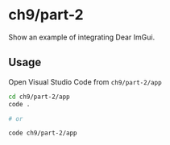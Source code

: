 # ch9/part-2

Show an example of integrating Dear ImGui.

## Usage

Open Visual Studio Code from `ch9/part-2/app`

```bash
cd ch9/part-2/app
code .

# or

code ch9/part-2/app
```
